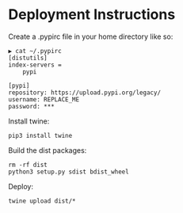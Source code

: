 # Deployment Instructions
Create a .pypirc file in your home directory like so:
```
▶ cat ~/.pypirc
[distutils]
index-servers =
    pypi

[pypi]
repository: https://upload.pypi.org/legacy/
username: REPLACE_ME
password: ***
```

Install twine:
```
pip3 install twine
```

Build the dist packages:
```
rm -rf dist
python3 setup.py sdist bdist_wheel
```

Deploy:
```
twine upload dist/*
```